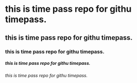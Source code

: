 # this is time pass repo for githu timepass.
## this is time pass repo for githu timepass.
### this is time pass repo for githu timepass.
##### this is time pass repo for githu timepass.
###### this is time pass repo for githu timepass.
